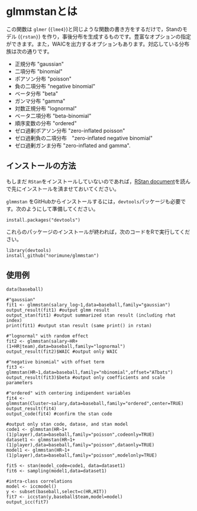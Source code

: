 # glmmstanとは
この関数は `glmer` (`{lme4}`)と同じような関数の書き方をするだけで，Stanのモデル (`{rstan}`) を作り，事後分布を生成するものです。豊富なオプションの指定ができます。また，WAICを出力するオプションもあります。対応している分布族は次の通りです。

+ 正規分布 "gaussian"
+ 二項分布 "binomial"
+ ポアソン分布 "poisson"
+ 負の二項分布 "negative binomial"
+ ベータ分布 "beta"
+ ガンマ分布 "gamma"
+ 対数正規分布 "lognormal"
+ ベータ二項分布 "beta-binomial"
+ 順序変数の分布 "ordered"
+ ゼロ過剰ポアソン分布 "zero-inflated poisson"
+ ゼロ過剰負の二項分布　"zero-inflated negative binomial"
+ ゼロ過剰ガンま分布 "zero-inflated and gamma". 

## インストールの方法

もしまだ `RStan`をインストールしていないのであれば，[RStan document](https://github.com/stan-dev/rstan/wiki/RStan-Getting-Started)を読んで先にインストールを済ませておいてください。

`glmmstan` をGitHubからインストールするには，`devtools`パッケージも必要です。次のようにして準備してください。

```
install.packages("devtools")
```

これらのパッケージのインストールが終われば，次のコードをRで実行してください。

```
library(devtools)
install_github("norimune/glmmstan")
```

## 使用例
```
data(baseball)

#"gaussian"
fit1 <- glmmstan(salary_log~1,data=baseball,family="gaussian")
output_result(fit1) #output glmm result
output_stan(fit1) #output summarized stan result (including rhat index)
print(fit1) #output stan result (same print() in rstan)

#"lognormal" with random effect
fit2 <- glmmstan(salary~HR+(1+HR|team),data=baseball,family="lognormal")
output_result(fit2)$WAIC #output only WAIC

#"negative binomial" with offset term
fit3 <- glmmstan(HR~1,data=baseball,family="nbinomial",offset="ATbats")
output_result(fit3)$beta #output only coefficients and scale parameters

#"ordered" with centering indipendent variables
fit4 <- glmmstan(Cluster~salary,data=baseball,family="ordered",center=TRUE)
output_result(fit4)
output_code(fit4) #confirm the stan code

#output only stan code, datase, and stan model
code1 <- glmmstan(HR~1+(1|player),data=baseball,family="poisson",codeonly=TRUE)
dataset1 <- glmmstan(HR~1+(1|player),data=baseball,family="poisson",dataonly=TRUE)
model1 <- glmmstan(HR~1+(1|player),data=baseball,family="poisson",modelonly=TRUE)

fit5 <- stan(model_code=code1, data=dataset1)
fit6 <- sampling(model1,data=dataset1)

#intra-class correlations
model <- iccmodel()
y <- subset(baseball,select=c(HR,HIT))
fit7 <- iccstan(y,baseball$team,model=model)
output_icc(fit7)

```